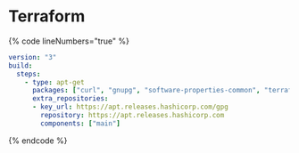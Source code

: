 # Terraform

{% code lineNumbers="true" %}
```yaml
version: "3"
build:
  steps:
    - type: apt-get
      packages: ["curl", "gnupg", "software-properties-common", "terraform"]
      extra_repositories:
      - key_url: https://apt.releases.hashicorp.com/gpg
        repository: https://apt.releases.hashicorp.com
        components: ["main"]
```
{% endcode %}
